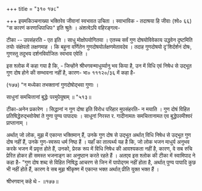 +++
title = "३१० १७८"

+++
इयमकिञ्चनाख्या भक्तिरेव जीवानां स्वभावत उचिता । स्वाभाविक - तदाश्रया हि जीवाः (श्वे० ६६) "स कारणं करणाधिपाधिपः" इति श्रुतेः । अंशत्वेऽपि वहिरङ्गत्व- 

टीका -- उपसंहरति - एत इति । साधु मोक्षोपयोगितया । एतच्च सर्वं गुण दोषयोविवेकाय उद्धवेन दृष्टमिति तयोः संक्षेपतो लक्षणमाह । कि बहुना वर्णितेन गुणदोषयोर्लक्षणमेतावदेव । तदाह गुणदोषयो दृ'शिर्दर्शनं दोषः, गुणस्तु तदुभय दर्शनविर्वाजितः स्वभाव एवेति । 

इस श्लोक में कहा गया है कि, - जिन्होंने श्रीभगवन्माधुर्य्यानु भव किया है, उन में विधि एवं निषेध से उद्भूत गुण दोष होने की सम्भावना नहीं है, कारण- भा० १११२०/३६ में कहा है- 

(१७७) "न मध्येका तभक्तानां गुणदोषोद्भवा गुणाः । 

साधुनां समचित्तानां बुद्धेः परमुपेयुषाम् ॥ "५१३॥ 

टीका-अनेन प्रकारेण । सिद्धानां न गुण दोषा इति विरोध परिहार मुपसंहरति- न मयाति । गुण दोषं विहित प्रतिषिद्धेरुद्भवोयेषां ते गुणा पुण्य पापादयः । साधूनां निरस्त र. गादीनामतः समचित्तानामत एव बुद्धेपरमीश्वरं प्राप्तानाम् । 

अर्थात् जो लोक, मुझ में एकान्त भक्तिमान् हैं, उनके गुण दोष से उद्भूत अर्थात् विधि निषेध से उद्भूत गुण दोष नहीं हैं, उनके गुण-स्वरूप धर्म निष्ठ हैं । यहाँ का तात्पर्थ्य यह है कि, जो लोक भजन माधुर्य अनुभव करके भजन में प्रवृत्त होते हैं, उनको, प्रेरक रूप में विधि निषेध की आवश्यकता नहीं है, कारण, वे सब रुचि प्रेरित होकर ही समस्त भजनाङ्ग का अनुष्ठान करते रहते हैं । अतएव इस श्लोक की टीका में स्वामिपाद ने कहा है- "गुण दोष शब्द से विहित निषिद्ध आचरण से जिन में पापोद्गम नहीं होता है, अर्थात् पुण्य पापादि कुछ भी नहीं होते हैं, कारण वे सब मुझ श्रीकृष्ण में एकान्त भक्त अर्थात् प्रीति युक्त भक्त हैं । 

श्रीभगवान् कहे थे - ॥१७७॥ 
